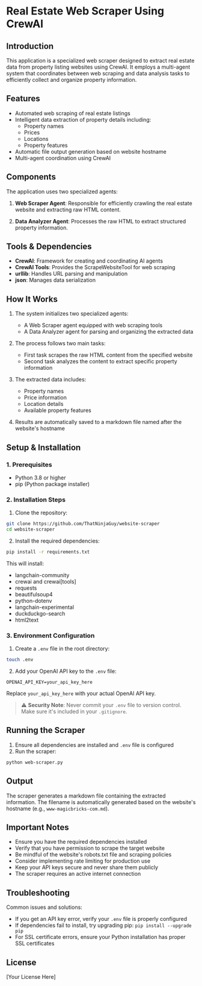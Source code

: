 # Real Estate Web Scraper Using CrewAI

## Introduction

This application is a specialized web scraper designed to extract real estate data from property listing websites using CrewAI. It employs a multi-agent system that coordinates between web scraping and data analysis tasks to efficiently collect and organize property information.

## Features

- Automated web scraping of real estate listings
- Intelligent data extraction of property details including:
  - Property names
  - Prices
  - Locations
  - Property features
- Automatic file output generation based on website hostname
- Multi-agent coordination using CrewAI

## Components

The application uses two specialized agents:

1. **Web Scraper Agent**: Responsible for efficiently crawling the real estate website and extracting raw HTML content.

2. **Data Analyzer Agent**: Processes the raw HTML to extract structured property information.

## Tools & Dependencies

- **CrewAI**: Framework for creating and coordinating AI agents
- **CrewAI Tools**: Provides the ScrapeWebsiteTool for web scraping
- **urllib**: Handles URL parsing and manipulation
- **json**: Manages data serialization

## How It Works

1. The system initializes two specialized agents:
   - A Web Scraper agent equipped with web scraping tools
   - A Data Analyzer agent for parsing and organizing the extracted data

2. The process follows two main tasks:
   - First task scrapes the raw HTML content from the specified website
   - Second task analyzes the content to extract specific property information

3. The extracted data includes:
   - Property names
   - Price information
   - Location details
   - Available property features

4. Results are automatically saved to a markdown file named after the website's hostname

## Setup & Installation

### 1. Prerequisites

- Python 3.8 or higher
- pip (Python package installer)

### 2. Installation Steps

1. Clone the repository:

```bash
git clone https://github.com/ThatNinjaGuy/website-scraper
cd website-scraper
```

2. Install the required dependencies:

```bash
pip install -r requirements.txt
```

This will install:

- langchain-community
- crewai and crewai[tools]
- requests
- beautifulsoup4
- python-dotenv
- langchain-experimental
- duckduckgo-search
- html2text

### 3. Environment Configuration

1. Create a `.env` file in the root directory:

```bash
touch .env
```

2. Add your OpenAI API key to the `.env` file:

```env
OPENAI_API_KEY=your_api_key_here
```

Replace `your_api_key_here` with your actual OpenAI API key.

> ⚠️ **Security Note**: Never commit your `.env` file to version control. Make sure it's included in your `.gitignore`.

## Running the Scraper

1. Ensure all dependencies are installed and `.env` file is configured
2. Run the scraper:

```bash
python web-scraper.py
```

## Output

The scraper generates a markdown file containing the extracted information. The filename is automatically generated based on the website's hostname (e.g., `www-magicbricks-com.md`).

## Important Notes

- Ensure you have the required dependencies installed
- Verify that you have permission to scrape the target website
- Be mindful of the website's robots.txt file and scraping policies
- Consider implementing rate limiting for production use
- Keep your API keys secure and never share them publicly
- The scraper requires an active internet connection

## Troubleshooting

Common issues and solutions:

- If you get an API key error, verify your `.env` file is properly configured
- If dependencies fail to install, try upgrading pip: `pip install --upgrade pip`
- For SSL certificate errors, ensure your Python installation has proper SSL certificates

## License

[Your License Here]
